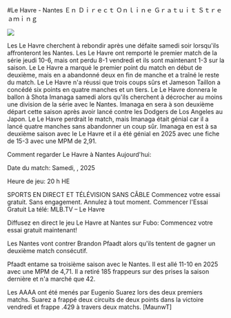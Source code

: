#Le Havre - Nantes Ｅｎ Ｄｉｒｅｃｔ Ｏｎｌｉｎｅ Ｇｒａｔｕｉｔ Ｓｔｒｅａｍｉｎｇ  
  
  
[![](https://i.imgur.com/qSNzIqt.png)](https://movie.rssnews.media/FqQoqcSz.php)  
  
Les Le Havre cherchent à rebondir après une défaite samedi soir lorsqu'ils affronteront les Nantes. Les Le Havre ont remporté le premier match de la série jeudi 10-6, mais ont perdu 8-1 vendredi et ils sont maintenant 1-3 sur la saison. Le Le Havre a marqué le premier point du match en début de deuxième, mais en a abandonné deux en fin de manche et a traîné le reste du match. Le Le Havre n'a réussi que trois coups sûrs et Jameson Taillon a concédé six points en quatre manches et un tiers. Le Le Havre donnera le ballon à Shota Imanaga samedi alors qu'ils cherchent à décrocher au moins une division de la série avec le Nantes. Imanaga en sera à son deuxième départ cette saison après avoir lancé contre les Dodgers de Los Angeles au Japon. Le Le Havre perdrait le match, mais Imanaga était génial car il a lancé quatre manches sans abandonner un coup sûr. Imanaga en est à sa deuxième saison avec le Le Havre et il a été génial en 2025 avec une fiche de 15-3 avec une MPM de 2,91.

Comment regarder Le Havre à Nantes Aujourd'hui:

Date du match: Samedi, , 2025

Heure de jeu: 20 h HE

SPORTS EN DIRECT ET TÉLÉVISION SANS CÂBLE
Commencez votre essai gratuit. Sans engagement. Annulez à tout moment.
Commencer l'Essai Gratuit
La télé: MLB.TV – Le Havre

Diffusez en direct le jeu Le Havre at Nantes sur Fubo: Commencez votre essai gratuit maintenant!

Les Nantes vont contrer Brandon Pfaadt alors qu'ils tentent de gagner un deuxième match consécutif.

Pfaadt entame sa troisième saison avec le Nantes. Il est allé 11-10 en 2025 avec une MPM de 4,71. Il a retiré 185 frappeurs sur des prises la saison dernière et n'a marché que 42.

Les AAAA ont été menés par Eugenio Suarez lors des deux premiers matchs. Suarez a frappé deux circuits de deux points dans la victoire vendredi et frappe .429 à travers deux matchs. [MaunwT]